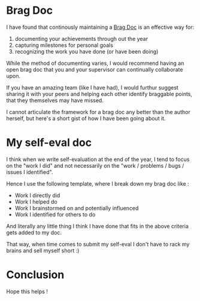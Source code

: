 # Brag Doc

I have found that continously maintaining a [Brag Doc](https://jvns.ca/blog/brag-documents/) is an effective way for:

1. documenting your achievements through out the year
2. capturing milestones for personal goals
3. recognizing the work you have done (or have been doing) 

While the method of documenting varies, I would recommend having an open brag doc that you and your supervisor can continually collaborate upon. 

If you have an amazing team (like I have had), I would furthur suggest sharing it with your peers and helping each other identify braggable points, that they themselves may have missed.

I cannot articulate the framework for a brag doc any better than the author herself, but here's a short gist of how I have been going about it. 

# My self-eval doc
I think when we write self-evaluation at the end of the year, I tend to focus on the "work I did" and not necessarily on the "work / problems / bugs / issues I identified".

Hence I use the following template, where I break down my brag doc like :

* Work I directly did
* Work I helped do
* Work I brainstormed on and potentially influenced
* Work I identified for others to do 

And literally any little thing I think I have done that fits in the above criteria gets added to my doc. 

That way, when time comes to submit my self-eval I don't have to rack my brains and sell myself short :) 

# Conclusion 
Hope this helps !

